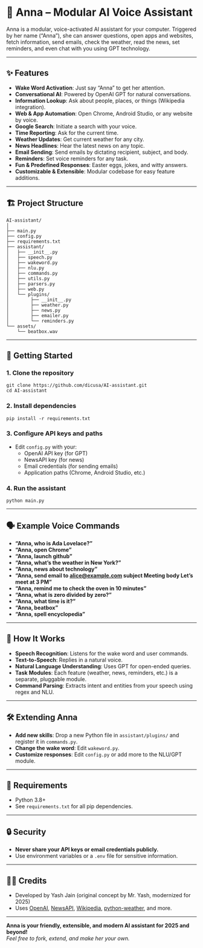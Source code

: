 # 🤖 Anna – Modular AI Voice Assistant

Anna is a modular, voice-activated AI assistant for your computer. Triggered by her name (“Anna”), she can answer questions, open apps and websites, fetch information, send emails, check the weather, read the news, set reminders, and even chat with you using GPT technology.

---

## ✨ Features

- **Wake Word Activation**: Just say “Anna” to get her attention.
- **Conversational AI**: Powered by OpenAI GPT for natural conversations.
- **Information Lookup**: Ask about people, places, or things (Wikipedia integration).
- **Web & App Automation**: Open Chrome, Android Studio, or any website by voice.
- **Google Search**: Initiate a search with your voice.
- **Time Reporting**: Ask for the current time.
- **Weather Updates**: Get current weather for any city.
- **News Headlines**: Hear the latest news on any topic.
- **Email Sending**: Send emails by dictating recipient, subject, and body.
- **Reminders**: Set voice reminders for any task.
- **Fun & Predefined Responses**: Easter eggs, jokes, and witty answers.
- **Customizable & Extensible**: Modular codebase for easy feature additions.

---

## 🏗️ Project Structure
```
AI-assistant/
│
├── main.py
├── config.py
├── requirements.txt
├── assistant/
│   ├── __init__.py
│   ├── speech.py
│   ├── wakeword.py
│   ├── nlu.py
│   ├── commands.py
│   ├── utils.py
│   ├── parsers.py
│   ├── web.py
│   └── plugins/
│        ├── __init__.py
│        ├── weather.py
│        ├── news.py
│        ├── emailer.py
│        └── reminders.py
└── assets/
    └── beatbox.wav
```

---

## 🚀 Getting Started

### 1. **Clone the repository**
```
git clone https://github.com/dicusa/AI-assistant.git
cd AI-assistant
```
### 2. **Install dependencies**
```
pip install -r requirements.txt
```
### 3. **Configure API keys and paths**

- Edit `config.py` with your:
  - OpenAI API key (for GPT)
  - NewsAPI key (for news)
  - Email credentials (for sending emails)
  - Application paths (Chrome, Android Studio, etc.)

### 4. **Run the assistant**
```
python main.py
```

---

## 🗣️ Example Voice Commands

- **“Anna, who is Ada Lovelace?”**
- **“Anna, open Chrome”**
- **“Anna, launch github”**
- **“Anna, what’s the weather in New York?”**
- **“Anna, news about technology”**
- **“Anna, send email to alice@example.com subject Meeting body Let’s meet at 3 PM”**
- **“Anna, remind me to check the oven in 10 minutes”**
- **“Anna, what is zero divided by zero?”**
- **“Anna, what time is it?”**
- **“Anna, beatbox”**
- **“Anna, spell encyclopedia”**

---

## 🧠 How It Works

- **Speech Recognition**: Listens for the wake word and user commands.
- **Text-to-Speech**: Replies in a natural voice.
- **Natural Language Understanding**: Uses GPT for open-ended queries.
- **Task Modules**: Each feature (weather, news, reminders, etc.) is a separate, pluggable module.
- **Command Parsing**: Extracts intent and entities from your speech using regex and NLU.

---

## 🛠️ Extending Anna

- **Add new skills**: Drop a new Python file in `assistant/plugins/` and register it in `commands.py`.
- **Change the wake word**: Edit `wakeword.py`.
- **Customize responses**: Edit `config.py` or add more to the NLU/GPT module.

---

## 📝 Requirements

- Python 3.8+
- See `requirements.txt` for all pip dependencies.

---

## 🔒 Security

- **Never share your API keys or email credentials publicly.**
- Use environment variables or a `.env` file for sensitive information.

---

## 🧑‍💻 Credits

- Developed by Yash Jain (original concept by Mr. Yash, modernized for 2025)
- Uses [OpenAI](https://openai.com/), [NewsAPI](https://newsapi.org/), [Wikipedia](https://pypi.org/project/wikipedia/), [python-weather](https://pypi.org/project/python-weather/), and more.

---

**Anna is your friendly, extensible, and modern AI assistant for 2025 and beyond!**  
*Feel free to fork, extend, and make her your own.*